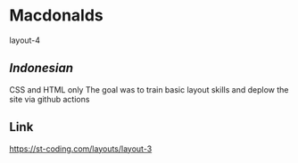 # Macdonalds
layout-4
## _Indonesian_

CSS and HTML only
The goal was to train basic layout skills and deplow the site via github actions 

## Link

https://st-coding.com/layouts/layout-3

